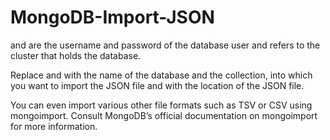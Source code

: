 # MongoDB-Import-JSON

<USERNAME> and <PASSWORD> are the username and password of the database user and <CLUSTER NAME> refers to the cluster that holds the database.

Replace <DATABASE> and <COLLECTION> with the name of the database and the collection, into which you want to import the JSON file and <FILENAME> with the location of the JSON file.

You can even import various other file formats such as TSV or CSV using mongoimport. Consult MongoDB’s official documentation on mongoimport for more information.
